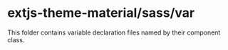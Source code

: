 # extjs-theme-material/sass/var

This folder contains variable declaration files named by their component class.
